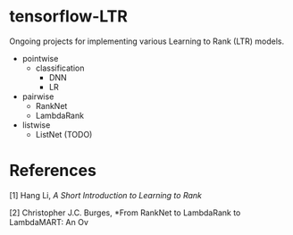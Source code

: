 # tensorflow-LTR

Ongoing projects for implementing various Learning to Rank (LTR) models.

- pointwise
    - classification
        - DNN
        - LR
- pairwise
    - RankNet
    - LambdaRank
- listwise
    - ListNet (TODO)

# References
[1] Hang Li, *A Short Introduction to Learning to Rank*

[2] Christopher J.C. Burges, *From RankNet to LambdaRank to LambdaMART: An Ov